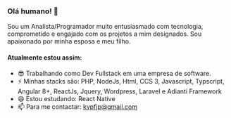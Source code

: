 ### Olá humano! 👋

Sou um Analista/Programador muito entusiasmado com tecnologia, comprometido e engajado com os projetos a mim designados.  Sou apaixonado por minha esposa e meu filho.

#### Atualmente estou assim:

- &#128526; Trabalhando como Dev Fullstack em uma empresa de software.
- ⚡ Minhas stacks são: PHP, NodeJs, Html, CCS 3, Javascript, Typscript, Angular 8+, ReactJs, Jquery, Wordpress, Laravel e Adianti Framework
- 😄 Estou estudando: React Native
- 📫 Para me contactar: kvpfjp@gmail.com


